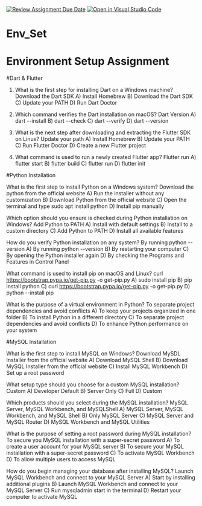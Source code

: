 [![Review Assignment Due Date](https://classroom.github.com/assets/deadline-readme-button-22041afd0340ce965d47ae6ef1cefeee28c7c493a6346c4f15d667ab976d596c.svg)](https://classroom.github.com/a/vnsr1XuU)
[![Open in Visual Studio Code](https://classroom.github.com/assets/open-in-vscode-2e0aaae1b6195c2367325f4f02e2d04e9abb55f0b24a779b69b11b9e10269abc.svg)](https://classroom.github.com/online_ide?assignment_repo_id=15681307&assignment_repo_type=AssignmentRepo)
# Env_Set

# Environment Setup Assignment

#Dart & Flutter

1. What is the first step for installing Dart on a Windows machine?
Download the Dart SDK
A) Install Homebrew
B) Download the Dart SDK
C) Update your PATH
D) Run Dart Doctor


2. Which command verifies the Dart installation on macOS?
Dart Version
A) dart --install
B) dart --check
C) dart --verify
D) dart --version


3. What is the next step after downloading and extracting the Flutter SDK on Linux?
Update your path
A) Install Homebrew
B) Update your PATH
C) Run Flutter Doctor
D) Create a new Flutter project


4. What command is used to run a newly created Flutter app?
Flutter run
A) flutter start
B) flutter build
C) flutter run
D) flutter init


#Python Installation

What is the first step to install Python on a Windows system?
Download the python from the official website
A) Run the installer without any customization
B) Download Python from the official website
C) Open the terminal and type sudo apt install python
D) Install pip manually

Which option should you ensure is checked during Python installation on Windows?
Add Python to PATH
A) Install with default settings
B) Install to a custom directory
C) Add Python to PATH
D) Install all available features

How do you verify Python installation on any system?
By running python --version
A) By running python --version
B) By restarting your computer
C) By opening the Python installer again
D) By checking the Programs and Features in Control Panel

What command is used to install pip on macOS and Linux?
curl https://bootstrap.pypa.io/get-pip.py -o get-pip.py
A) sudo install pip
B) pip install python
C) curl https://bootstrap.pypa.io/get-pip.py -o get-pip.py
D) python --install pip

What is the purpose of a virtual environment in Python?
To separate project dependencies and avoid conflicts
A) To keep your projects organized in one folder
B) To install Python in a different directory
C) To separate project dependencies and avoid conflicts
D) To enhance Python performance on your system

#MySQL Installation

What is the first step to install MySQL on Windows?
Download MySDL Installer from the official website
A) Download MySQL Shell
B) Download MySQL Installer from the official website
C) Install MySQL Workbench
D) Set up a root password

What setup type should you choose for a custom MySQL installation?
Custom
A) Developer Default
B) Server Only
C) Full
D) Custom

Which products should you select during the MySQL installation?
MySQL Server, MySQL Workbench, and MySQLShell
A) MySQL Server, MySQL Workbench, and MySQL Shell
B) Only MySQL Server
C) MySQL Server and MySQL Router
D) MySQL Workbench and MySQL Utilities

What is the purpose of setting a root password during MySQL installation?
To secure you MySQL installation with a super-secret password
A) To create a user account for your MySQL server
B) To secure your MySQL installation with a super-secret password
C) To activate MySQL Workbench
D) To allow multiple users to access MySQL

How do you begin managing your database after installing MySQL?
Launch MySQL Workbench and connect to your MySQL Server
A) Start by installing additional plugins
B) Launch MySQL Workbench and connect to your MySQL Server
C) Run mysqladmin start in the terminal
D) Restart your computer to activate MySQL
